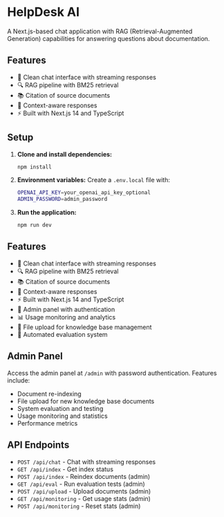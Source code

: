 # HelpDesk AI

A Next.js-based chat application with RAG (Retrieval-Augmented Generation) capabilities for answering questions about documentation.

## Features

- 💬 Clean chat interface with streaming responses
- 🔍 RAG pipeline with BM25 retrieval
- 📚 Citation of source documents
- 🎯 Context-aware responses
- ⚡ Built with Next.js 14 and TypeScript

## Setup

1. **Clone and install dependencies:**
   ```bash
   npm install

2. **Environment variables:**
   Create a `.env.local` file with:
   ```bash
   OPENAI_API_KEY=your_openai_api_key_optional
   ADMIN_PASSWORD=admin_password
   ```

3. **Run the application:**
   ```bash
   npm run dev
   ```

## Features

- 💬 Clean chat interface with streaming responses
- 🔍 RAG pipeline with BM25 retrieval
- 📚 Citation of source documents
- 🎯 Context-aware responses
- ⚡ Built with Next.js 14 and TypeScript
- 🔐 Admin panel with authentication
- 📊 Usage monitoring and analytics
- 📁 File upload for knowledge base management
- 🧪 Automated evaluation system

## Admin Panel

Access the admin panel at `/admin` with password authentication. Features include:
- Document re-indexing
- File upload for new knowledge base documents
- System evaluation and testing
- Usage monitoring and statistics
- Performance metrics

## API Endpoints

- `POST /api/chat` - Chat with streaming responses
- `GET /api/index` - Get index status
- `POST /api/index` - Reindex documents (admin)
- `GET /api/eval` - Run evaluation tests (admin)
- `POST /api/upload` - Upload documents (admin)
- `GET /api/monitoring` - Get usage stats (admin)
- `POST /api/monitoring` - Reset stats (admin)